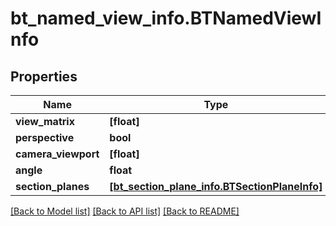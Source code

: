 # bt_named_view_info.BTNamedViewInfo

## Properties
Name | Type | Description | Notes
------------ | ------------- | ------------- | -------------
**view_matrix** | **[float]** |  | [optional] 
**perspective** | **bool** |  | [optional] 
**camera_viewport** | **[float]** |  | [optional] 
**angle** | **float** |  | [optional] 
**section_planes** | [**[bt_section_plane_info.BTSectionPlaneInfo]**](BTSectionPlaneInfo.md) |  | [optional] 

[[Back to Model list]](../README.md#documentation-for-models) [[Back to API list]](../README.md#documentation-for-api-endpoints) [[Back to README]](../README.md)


